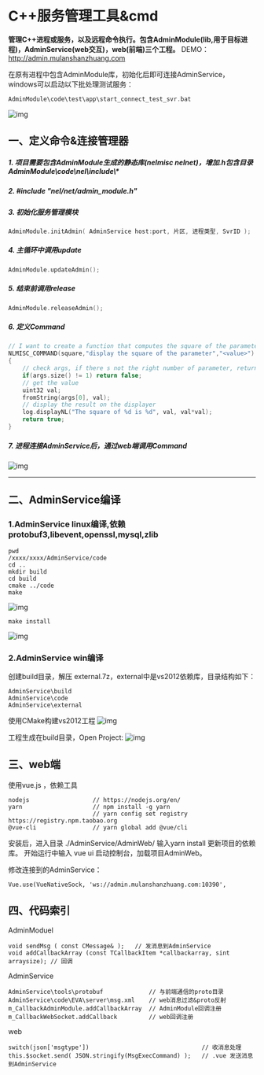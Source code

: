 # C++服务管理工具&cmd

**管理C++进程或服务，以及远程命令执行。包含AdminModule(lib,用于目标进程)，AdminService(web交互)，web(前端)三个工程。**
DEMO： http://admin.mulanshanzhuang.com

在原有进程中包含AdminModule库，初始化后即可连接AdminService，windows可以启动以下批处理测试服务：
```cpp
AdminModule\code\test\app\start_connect_test_svr.bat
```
![img](http://imgs.mulanshanzhuang.com/admin/admin_web_exec.jpg)


## 一、定义命令&连接管理器

##### 1. 项目需要包含AdminModule生成的静态库(nelmisc nelnet)，增加.h包含目录 AdminModule\code\nel\include\\*
##### 2. #include "nel/net/admin_module.h"
##### 3. 初始化服务管理模块
```cpp
AdminModule.initAdmin( AdminService host:port, 片区, 进程类型, SvrID );
```
##### 4. 主循环中调用update
```cpp
AdminModule.updateAdmin();
```
##### 5. 结束前调用release
```cpp
AdminModule.releaseAdmin();
```
##### 6. 定义Command
```cpp
// I want to create a function that computes the square of the parameter and display the result
NLMISC_COMMAND(square,"display the square of the parameter","<value>")
{
	// check args, if there s not the right number of parameter, return bad
	if(args.size() != 1) return false;
	// get the value
	uint32 val;
	fromString(args[0], val);
	// display the result on the displayer
	log.displayNL("The square of %d is %d", val, val*val);
	return true;
}
```
##### 7. 进程连接AdminService后，通过web端调用Command
![img](http://imgs.mulanshanzhuang.com/admin/admin_web_square.jpg)

---
## 二、AdminService编译
### 1.AdminService linux编译,依赖protobuf3,libevent,openssl,mysql,zlib
```shell
pwd
/xxxx/xxxx/AdminService/code
cd ..
mkdir build
cd build
cmake ../code
make
```
![img](http://imgs.mulanshanzhuang.com/admin/admin_serv_make.jpg)
```shell
make install
```
![img](http://imgs.mulanshanzhuang.com/admin/admin_serv_makeinstall.jpg)

### 2.AdminService win编译
创建build目录，解压 external.7z，external中是vs2012依赖库，目录结构如下：
```
AdminService\build
AdminService\code
AdminService\external
```
使用CMake构建vs2012工程
![img](http://imgs.mulanshanzhuang.com/admin/admin_serv_cmake.jpg)

工程生成在build目录，Open Project:
![img](http://imgs.mulanshanzhuang.com/admin/admin_serv_vs.jpg)
## 三、web端

使用vue.js ，依赖工具
```
nodejs                  // https://nodejs.org/en/
yarn                    // npm install -g yarn
                        // yarn config set registry https://registry.npm.taobao.org
@vue-cli                // yarn global add @vue/cli
```
安装后，进入目录 ./AdminService/AdminWeb/ 输入yarn install 更新项目的依赖库。
开始运行中输入 vue ui 启动控制台，加载项目AdminWeb。

修改连接到的AdminService：
```
Vue.use(VueNativeSock, 'ws://admin.mulanshanzhuang.com:10390',
```

## 四、代码索引

AdminModuel
```
void sendMsg ( const CMessage& );   // 发消息到AdminService
void addCallbackArray (const TCallbackItem *callbackarray, sint arraysize); // 回调
```

AdminService
```
AdminService\tools\protobuf             // 与前端通信的proto目录
AdminService\code\EVA\server\msg.xml    // web消息过滤&proto反射
m_CallbackAdminModule.addCallbackArray  // AdminModule回调注册
m_CallbackWebSocket.addCallback         // web回调注册
```

web
```
switch(json['msgtype'])                                // 收消息处理
this.$socket.send( JSON.stringify(MsgExecCommand) );   // .vue 发送消息到AdminService
```




